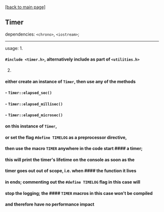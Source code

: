 [[back to main page]](../../README.md)

## Timer

dependencies: `<chrono>`, `<iostream>`;
___
usage:
1. 
#### `#include <timer.h>`, alternatively include as part of `<utilities.h>`
2. 
#### either create an instance of `Timer`, then use any of the methods
####     - `Timer::elapsed_sec()`
####     - `Timer::elapsed_millisec()`
####     - `Timer::elapsed_microsec()`
#### on this instance of `Timer`,

#### or set the flag `#define TIMELOG` as a preprocessor directive,
#### then use the macro `TIMER` anywhere in the code start #### a timer;
#### this will print the timer's lifetime on the console as soon as the
#### timer goes out out of scope, i.e. when #### the function it lives
#### in ends; commenting out the `#define TIMELOG` flag in this case will
#### stop the logging; the #### `TIMER` macros in this case won't be compiled
#### and therefore have no performance impact